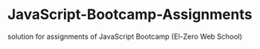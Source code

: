 # JavaScript-Bootcamp-Assignments
solution for assignments of JavaScript Bootcamp (El-Zero Web School)
